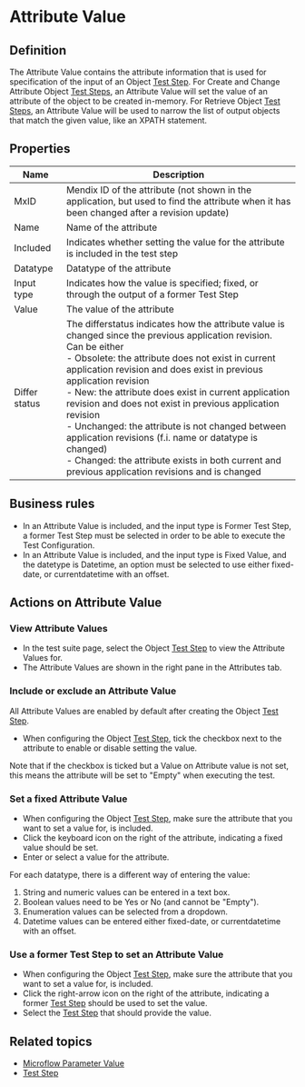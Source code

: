 # Attribute Value

## Definition

The Attribute Value contains the attribute information that is used for specification of the input of an Object [Test Step](test-step).
For Create and Change Attribute Object [Test Steps](test-step), an Attribute Value will set the value of an attribute of the object to be created in-memory.
For Retrieve Object [Test Steps](test-step), an Attribute Value will be used to narrow the list of output objects that match the given value, like an XPATH statement.

## Properties
| Name | Description |
| ----------- | ----------- |
| MxID | Mendix ID of the attribute (not shown in the application, but used to find the attribute when it has been changed after a revision update) |
| Name | Name of the attribute |
| Included | Indicates whether setting the value for the attribute is included in the test step |
| Datatype | Datatype of the attribute |
| Input type | Indicates how the value is specified; fixed, or through the output of a former Test Step |
| Value | The value of the attribute |
| Differ status | The differstatus indicates how the attribute value is changed since the previous application revision. Can be either <br /> - Obsolete: the attribute does not exist in current application revision and does exist in previous application revision <br /> - New: the attribute does exist in current application revision and does not exist in previous application revision <br /> - Unchanged: the attribute is not changed between application revisions (f.i. name or datatype is changed) <br /> - Changed: the attribute exists in both current and previous application revisions and is changed |

## Business rules

- In an Attribute Value is included, and the input type is Former Test Step, a former Test Step must be selected in order to be able to execute the Test Configuration.
- In an Attribute Value is included, and the input type is Fixed Value, and the datetype is Datetime, an option must be selected to use either fixed-date, or currentdatetime with an offset.

## Actions on Attribute Value

### View Attribute Values
- In the test suite page, select the Object [Test Step](test-step) to view the Attribute Values for.
- The Attribute Values are shown in the right pane in the Attributes tab.

### Include or exclude an Attribute Value
All Attribute Values are enabled by default after creating the Object [Test Step](test-step).
- When configuring the Object [Test Step](test-step), tick the checkbox next to the attribute to enable or disable setting the value.

Note that if the checkbox is ticked but a Value on Attribute value is not set, this means the attribute will be set to "Empty" when executing the test. 

### Set a fixed Attribute Value 
- When configuring the Object [Test Step](test-step), make sure the attribute that you want to set a value for, is included.
- Click the keyboard icon on the right of the attribute, indicating a fixed value should be set.
- Enter or select a value for the attribute. 

For each datatype, there is a different way of entering the value:
1. String and numeric values can be entered in a text box.
2. Boolean values need to be Yes or No (and cannot be "Empty").
3. Enumeration values can be selected from a dropdown.
4. Datetime values can be entered either fixed-date, or currentdatetime with an offset.

### Use a former Test Step to set an Attribute Value
- When configuring the Object [Test Step](test-step), make sure the attribute that you want to set a value for, is included.
- Click the right-arrow icon on the right of the attribute, indicating a former [Test Step](test-step) should be used to set the value.
- Select the [Test Step](test-step) that should provide the value.

## Related topics
- [Microflow Parameter Value](microflow-parameter-value)
- [Test Step](test-step)
